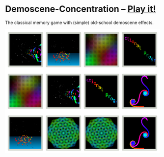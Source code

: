 # Demoscene-Concentration – [Play it!](http://daiw.de/games/demoscene-concentration)

The classical memory game with (simple) old-school demoscene effects.

![screenshot](screenshot.png)
